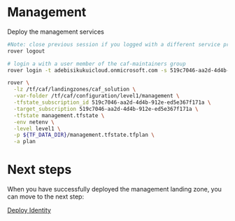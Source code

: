 
# Management
Deploy the management services

```bash
#Note: close previous session if you logged with a different service principal using --impersonate-sp-from-keyvault-url
rover logout

# login a with a user member of the caf-maintainers group
rover login -t adebisikukuicloud.onmicrosoft.com -s 519c7046-aa2d-4d4b-912e-ed5e367f171a

rover \
  -lz /tf/caf/landingzones/caf_solution \
  -var-folder /tf/caf/configuration/level1/management \
  -tfstate_subscription_id 519c7046-aa2d-4d4b-912e-ed5e367f171a \
  -target_subscription 519c7046-aa2d-4d4b-912e-ed5e367f171a \
  -tfstate management.tfstate \
  -env netenv \
  -level level1 \
  -p ${TF_DATA_DIR}/management.tfstate.tfplan \
  -a plan

```


# Next steps

When you have successfully deployed the management landing zone, you can move to the next step:

[Deploy Identity](../../level1/identity/readme.md)
